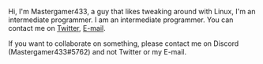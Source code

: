 Hi, I'm Mastergamer433, a guy that likes tweaking around with Linux, I'm an intermediate programmer.
I am an intermediate programmer.
You can contact me on [Twitter](https://www.twitter.com/Mastergamer43/), [E-mail](mailto:teknikgillaren@gmail.com).

If you want to collaborate on something, please contact me on Discord (Mastergamer433#5762) and not Twitter or my E-mail.
